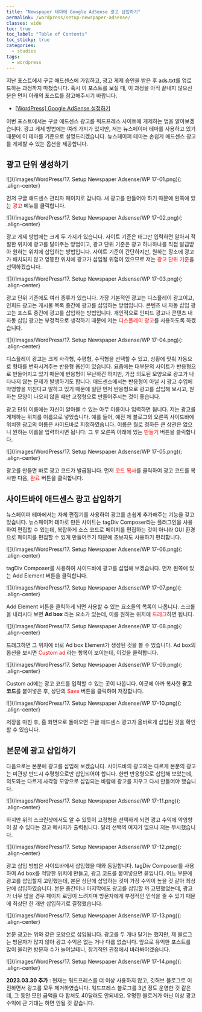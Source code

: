 ```yaml
---
title: "Newspaper 테마에 Google AdSense 광고 삽입하기"
permalink: /wordpress/setup-newspaper-adsense/
classes: wide
toc: true
toc_label: "Table of Contents"
toc_sticky: true
categories:
  - studies
tags:
  - wordpress
---
```


지난 포스트에서 구글 애드센스에 가입하고, 광고 게제 승인을 받은 후 ads.txt를 업로드하는 과정까지 마쳤습니다. 혹시 이 포스트를 보실 때, 이 과정을 아직 끝내지 않으신 분은 먼저 아래의 포스트를 참고해주시기 바랍니다.

- [[WordPress] Google AdSense 설정하기](/wordpress/setting-google-adsense/)

이번 포스트에서는 구글 애드센스 광고를 워드프레스 사이트에 게제하는 법을 알아보겠습니다. 광고 게제 방법에는 여러 가지가 있지만, 저는 뉴스페이퍼 테마를 사용하고 있기 때문에 이 테마를 기준으로 설명드리겠습니다. 뉴스페이퍼 테마는 손쉽게 애드센스 광고를 게제할 수 있는 옵션을 제공합니다.

## 광고 단위 생성하기

![](/images/WordPress/17. Setup Newspaper Adsense/WP 17-01.png){: .align-center}

먼저 구글 애드센스 관리자 페이지로 갑니다. 새 광고를 만들어야 하기 때문에 왼쪽에 있는 <span style="color:red">광고</span> 메뉴를 클릭합니다.

![](/images/WordPress/17. Setup Newspaper Adsense/WP 17-02.png){: .align-center}

광고 게제 방법에는 크게 두 가지가 있습니다. 사이트 기준은 태그만 입력하면 알아서 적절한 위치에 광고를 달아주는 방법이고, 광고 단위 기준은 광고 하나하나를 직접 발급받아 원하는 위치에 삽입하는 방법입니다. 사이트 기준이 간단하지만, 원하는 장소에 광고가 배치되지 않고 엉뚱한 위치에 광고가 삽입될 위험이 있으므로 저는 <span style="color:red">광고 단위 기준</span>을 선택하겠습니다.

![](/images/WordPress/17. Setup Newspaper Adsense/WP 17-03.png){: .align-center}

광고 단위 기준에도 여러 종류가 있습니다. 가장 기본적인 광고는 디스플레이 광고이고, 인피드 광고는 게시물 목록 중간에 광고를 삽입하는 방법입니다. 콘텐츠 내 자동 삽입 광고는 포스트 중간에 광고를 삽입하는 방법입니다. 개인적으로 인피드 광고나 콘텐츠 내 자동 삽입 광고는 부정적으로 생각하기 때문에 저는 <span style="color:red">디스플레이 광고</span>를 사용하도록 하겠습니다.

![](/images/WordPress/17. Setup Newspaper Adsense/WP 17-04.png){: .align-center}

디스플레이 광고는 크게 사각형, 수평형, 수직형을 선택할 수 있고, 상황에 맞춰 자동으로 형태를 변화시켜주는 반응형 옵션이 있습니다. 요즘에는 대부분의 사이트가 반응형으로 만들어지고 있기 때문에 반응형이 무난하긴 하지만, 가끔 의도된 모양으로 광고가 나타나지 않는 문제가 발생하기도 합니다. 애드센스에서는 반응형이 아닐 시 광고 수입에 악영향을 끼친다고 말하고 있기 때문에 일단 먼저 반응형으로 광고를 삽입해 보시고, 원하는 모양이 나오지 않을 때만 고정형으로 만들어주시는 것이 좋습니다.

광고 단위 이름에는 자신이 알아볼 수 있는 아무 이름이나 입력하면 됩니다. 저는 광고를 게제하는 위치를 이름으로 넣었습니다. 예를 들어, 예전 제 블로그의 오른쪽 사이드바에 위치한 광고의 이름은 사이드바로 지정하였습니다. 이름은 뭘로 정하든 큰 상관은 없으니 원하는 이름을 입력하시면 됩니다. 그 후 오른쪽 아래에 있는 <span style="color:red">만들기</span> 버튼을 클릭합니다.

![](/images/WordPress/17. Setup Newspaper Adsense/WP 17-05.png){: .align-center}

광고를 만들면 바로 광고 코드가 발급됩니다. 먼저 <span style="color:red">코드 복사</span>를 클릭하여 광고 코드를 복사한 다음, <span style="color:red">완료</span> 버튼을 클릭합니다.

## 사이드바에 애드센스 광고 삽입하기

뉴스페이퍼 테마에서는 자체 편집기를 사용하여 광고를 손쉽게 추가해주는 기능을 갖고 있습니다. 뉴스페이퍼 테마로 만든 사이트는 tagDiv Composer라는 플러그인을 사용하여 편집할 수 있는데, 복잡하게 소스 코드로 페이지를 편집하는 것이 아니라 GUI 환경으로 페이지를 편집할 수 있게 만들어주기 때문에 초보자도 사용하기 편리합니다.

![](/images/WordPress/17. Setup Newspaper Adsense/WP 17-06.png){: .align-center}

tagDiv Composer를 사용하여 사이드바에 광고를 삽입해 보겠습니다. 먼저 왼쪽에 있는 Add Element 버튼을 클릭합니다.

![](/images/WordPress/17. Setup Newspaper Adsense/WP 17-07.png){: .align-center}

Add Element 버튼을 클릭하게 되면 사용할 수 있는 요소들의 목록이 나옵니다. 스크롤을 내리시다 보면 **Ad box** 라는 요소가 있는데, 이를 원하는 위치에 <span style="color:red">드래그</span>하면 됩니다.

![](/images/WordPress/17. Setup Newspaper Adsense/WP 17-08.png){: .align-center}

드래그하면 그 위치에 바로 Ad box Element가 생성된 것을 볼 수 있습니다. Ad box의 옵션을 보시면 <span style="color:red">Custom ad</span> 라는 항목이 보이는데, 이것을 클릭합니다.

![](/images/WordPress/17. Setup Newspaper Adsense/WP 17-09.png){: .align-center}

Custom ad에는 광고 코드를 입력할 수 있는 곳이 나옵니다. 이곳에 아까 복사한 **광고 코드**를 붙여넣은 후, 상단의 <span style="color:red">Save</span> 버튼을 클릭하여 저장합니다.

![](/images/WordPress/17. Setup Newspaper Adsense/WP 17-10.png){: .align-center}

저장을 마친 후, 홈 화면으로 돌아오면 구글 애드센스 광고가 올바르게 삽입된 것을 확인할 수 있습니다.

## 본문에 광고 삽입하기

다음으로는 본문에 광고를 삽입해 보겠습니다. 사이드바의 광고와는 다르게 본문의 광고는 미관상 반드시 수평형으로만 삽입되어야 합니다. 한번 반응형으로 삽입해 보았는데, 의도와는 다르게 사각형 모양으로 삽입되는 바람에 광고를 지우고 다시 만들어야 했습니다. 

![](/images/WordPress/17. Setup Newspaper Adsense/WP 17-11.png){: .align-center}

하지만 위의 스크린샷에서도 알 수 있듯이 고정형을 선택하게 되면 광고 수익에 악영향이 갈 수 있다는 경고 메시지가 출력됩니다. 달리 선택의 여지가 없으니 저는 무시했습니다.

![](/images/WordPress/17. Setup Newspaper Adsense/WP 17-12.png){: .align-center}

광고 삽입 방법은 사이드바에서 삽입했을 때와 동일합니다. tagDiv Composer를 사용하여 Ad box를 적당한 위치에 만들고, 광고 코드를 붙여넣으면 끝입니다. 어느 부분에 광고를 삽입할지 고민했는데, 본문 상단에 삽입하는 것이 가장 수익이 높을 것 같아 최상단에 삽입하였습니다. 본문 중간이나 마지막에도 광고를 삽입할 까 고민했었는데, 광고가 너무 많을 경우 페이지 로딩이 느려지며 방문자에게 부정적인 인식을 줄 수 있기 때문에 최상단 한 개만 삽입하기로 결정했습니다.

![](/images/WordPress/17. Setup Newspaper Adsense/WP 17-13.png){: .align-center}

본문 광고는 위와 같은 모양으로 삽입됩니다. 광고를 두 개나 달기는 했지만, 제 블로그는 방문자가 많지 않아 광고 수익은 없는 거나 다름 없습니다. 앞으로 유익한 포스트를 많이 올리면 방문자 수가 늘어날테니, 장기적인 관점에서 바라봐야겠습니다.

![](/images/WordPress/17. Setup Newspaper Adsense/WP 17-14.png){: .align-center}

**2023.03.30 추가** : 현재는 워드프레스를 더 이상 사용하지 않고, 깃허브 블로그로 이전하면서 광고를 모두 제거하였습니다. 워드프레스 블로그를 3년 정도 운영한 것 같은데, 그 동안 모인 금액을 다 합쳐도 40달러도 안되네요. 유명한 블로거가 아닌 이상 광고 수익에 큰 기대는 하면 안될 것 같습니다.